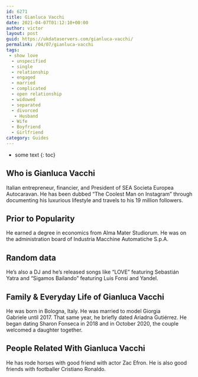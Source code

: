 ```yaml
---
id: 6271
title: Gianluca Vacchi
date: 2021-04-07T01:12:10+00:00
author: victor
layout: post
guid: https://ukdataservers.com/gianluca-vacchi/
permalink: /04/07/gianluca-vacchi
tags:
 - show love
  - unspecified
  - single
  - relationship
  - engaged
  - married
  - complicated
  - open relationship
  - widowed
  - separated
  - divorced
   - Husband
  - Wife
  - Boyfriend
  - Girlfriend
category: Guides
---
```


* some text
{: toc}


## Who is Gianluca Vacchi



Italian entrepreneur, financier, and President of SEA Societa Europea Autocaravan. He has been dubbed &#8220;The Coolest Man on Instagram&#8221; through documenting his luxurious lifestyle and travels to his 19 million followers. 

                
                
                
## Prior to Popularity



He earned a degree in economics from Alma Mater Studiorum. He was on the administration board of Industria Macchine Automatiche S.p.A. 

                
                
                
## Random data



He&#8217;s also a DJ and he&#8217;s released songs like &#8220;LOVE&#8221; featuring Sebastián Yatra and &#8220;Sigamos Bailando&#8221; featuring Luis Fonsi and Yandel.

                
                
                
## Family & Everyday Life of Gianluca Vacchi



He was born in Bologna, Italy. He was married to model Giorgia Gabriele until 2017. That same year, he briefly dated Ariadna Gutiérrez. He began dating Sharon Fonseca in 2018 and in October 2020, the couple welcomed a daughter together. 

                
                
                
## People Related With Gianluca Vacchi



He has rode horses with good friend with actor Zac Efron. He is also good friends with footballer Cristiano Ronaldo.

                
              
            
          
          
          